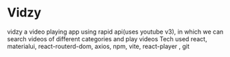 # Vidzy

 vidzy a video playing app using rapid api(uses youtube v3), in which we can search videos of different categories and play videos
Tech used react, materialui, react-routerd-dom, axios, npm, vite, react-player , git
